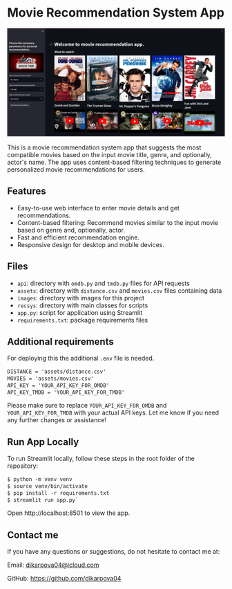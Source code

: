 # Movie Recommendation System App

![App Screenshot](images/screenshot_app.jpg)


This is a movie recommendation system app that suggests the most compatible movies based on the input movie title, 
genre, and optionally, actor's name. The app uses content-based filtering techniques to generate personalized movie 
recommendations for users.

## Features
- Easy-to-use web interface to enter movie details and get recommendations.
- Content-based filtering: Recommend movies similar to the input movie based on genre and, optionally, actor.
- Fast and efficient recommendation engine.
- Responsive design for desktop and mobile devices.

## Files
- `api`: directory with `omdb.py` and `tmdb.py` files for API requests
- `assets`: directory with `distance.csv` and `movies.csv` files containing data
- `images`: directory with images for this project
- `recsys`:  directory with main classes for scripts
- `app.py`: script for application using Streamlit
- `requirements.txt`: package requirements files

## Additional requirements

For deploying this the additional `.env` file is needed.
```
DISTANCE = 'assets/distance.csv'
MOVIES = 'assets/movies.csv'
API_KEY = 'YOUR_API_KEY_FOR_OMDB'
API_KEY_TMDB = 'YOUR_API_KEY_FOR_TMDB'
```
Please make sure to replace `YOUR_API_KEY_FOR_OMDB` and `YOUR_API_KEY_FOR_TMDB` with your actual API keys. 
Let me know if you need any further changes or assistance!


## Run App Locally

To run Streamlit locally, follow these steps in the root folder of the repository:
```
$ python -m venv venv 
$ source venv/bin/activate 
$ pip install -r requirements.txt
$ streamlit run app.py`
```
Open http://localhost:8501 to view the app.

## Contact me
If you have any questions or suggestions, do not hesitate to contact me at:

Email: dikarpova04@icloud.com 

GitHub: https://github.com/dikarpova04



